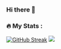 ### Hi there 👋

<!--
**indratech22/indratech22** is a ✨ _special_ ✨ repository because its `README.md` (this file) appears on your GitHub profile.

Here are some ideas to get you started:

- 🔭 I’m currently working on ...
- 🌱 I’m currently learning ...
- 👯 I’m looking to collaborate on ...
- 🤔 I’m looking for help with ...
- 💬 Ask me about ...
- 📫 How to reach me: ...
- 😄 Pronouns: ...
- ⚡ Fun fact: ...
-->
### :fire: My Stats :

[![GitHub Streak](https://streak-stats.demolab.com/?user=indratech22&theme=dark)](https://git.io/streak-stats)
<img src="https://github-readme-stats.vercel.app/api?username=indratech22&&show_icons=true&title_color=ffffff&icon_color=bb2acf&text_color=daf7dc&bg_color=151515">
